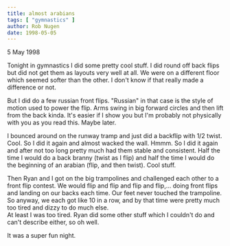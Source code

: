 ```yaml
---
title: almost arabians
tags: [ "gymnastics" ]
author: Rob Nugen
date: 1998-05-05
---
```


<title>Journal</title>

<p class=date>5 May 1998</p>

<p>Tonight in gymnastics I did some pretty cool stuff. I did round off back flips but did not get them as layouts very well at all. We were on a different floor which seemed softer than the other.  I don't know if that really made a difference or not.

<p>But I did do a few russian front flips. "Russian" in that case is the style of motion used to power the flip. Arms swing in big forward circles and then lift from the back kinda. It's easier if I show you but I'm probably not physically with you as you read this. Maybe later.

<p>I bounced around on the runway tramp and just did a backflip with 1/2 twist. Cool. So I did it again and almost wacked the wall. Hmmm. So I did it again and after not too long pretty much had them stable and consistent. Half the time I would do a back branny (twist as I flip) and half the time I would do the beginning of an arabian (flip, and then twist). Cool stuff.

<p>Then Ryan and I got on the big trampolines and challenged each other to a front flip contest. We would flip and flip and flip and flip,... doing front flips and landing on our backs each time. Our feet never touched the trampoline.<br>
So anyway, we each got like 10 in a row, and by that time were pretty much too tired and dizzy to do much else.<br>
At least I was too tired. Ryan did some other stuff which I couldn't do and can't describe either, so oh well.

<p>It was a super fun night.</p>
